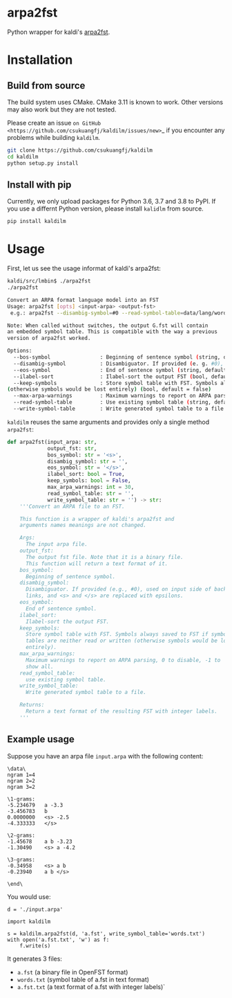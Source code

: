 
# arpa2fst

Python wrapper for kaldi's [arpa2fst][1].

# Installation

## Build from source

The build system uses CMake. CMake 3.11 is known to work.
Other versions may also work but they are not tested.

Please create an issue `on GitHub <https://github.com/csukuangfj/kaldilm/issues/new>`_
if you encounter any problems while building `kaldilm`.

```bash
git clone https://github.com/csukuangfj/kaldilm
cd kaldilm
python setup.py install
```

## Install with pip

Currently, we only upload packages for Python 3.6, 3.7 and 3.8 to PyPI.
If you use a differnt Python version, please install `kalidlm` from source.

```bash
pip install kaldilm
```

# Usage

First, let us see the usage informat of kaldi's arpa2fst:

```bash
kaldi/src/lmbin$ ./arpa2fst
./arpa2fst

Convert an ARPA format language model into an FST
Usage: arpa2fst [opts] <input-arpa> <output-fst>
 e.g.: arpa2fst --disambig-symbol=#0 --read-symbol-table=data/lang/words.txt lm/input.arpa G.fst

Note: When called without switches, the output G.fst will contain
an embedded symbol table. This is compatible with the way a previous
version of arpa2fst worked.

Options:
  --bos-symbol                : Beginning of sentence symbol (string, default = "<s>")
  --disambig-symbol           : Disambiguator. If provided (e. g. #0), used on input side of backoff links, and <s> and </s> are replaced with epsilons (string, default = "")
  --eos-symbol                : End of sentence symbol (string, default = "</s>")
  --ilabel-sort               : Ilabel-sort the output FST (bool, default = true)
  --keep-symbols              : Store symbol table with FST. Symbols always saved to FST if symbol tables are neither read or written
(otherwise symbols would be lost entirely) (bool, default = false)
  --max-arpa-warnings         : Maximum warnings to report on ARPA parsing, 0 to disable, -1 to show all (int, default = 30)
  --read-symbol-table         : Use existing symbol table (string, default = "")
  --write-symbol-table        : Write generated symbol table to a file (string, default = "")
```

`kaldilm` reuses the same arguments and provides only a single method `arpa2fst`:

```python
def arpa2fst(input_arpa: str,
             output_fst: str,
             bos_symbol: str = '<s>',
             disambig_symbol: str = '',
             eos_symbol: str = '</s>',
             ilabel_sort: bool = True,
             keep_symbols: bool = False,
             max_arpa_warnings: int = 30,
             read_symbol_table: str = '',
             write_symbol_table: str = '') -> str:
    '''Convert an ARPA file to an FST.

    This function is a wrapper of kaldi's arpa2fst and
    arguments names meanings are not changed.

    Args:
      The input arpa file.
    output_fst:
      The output fst file. Note that it is a binary file.
      This function will return a text format of it.
    bos_symbol:
      Beginning of sentence symbol.
    disambig_symbol:
      Disambiguator. If provided (e.g., #0), used on input side of backoff
      links, and <s> and </s> are replaced with epsilons.
    eos_symbol:
      End of sentence symbol.
    ilabel_sort:
      Ilabel-sort the output FST.
    keep_symbols:
      Store symbol table with FST. Symbols always saved to FST if symbol
      tables are neither read or written (otherwise symbols would be lost
      entirely).
    max_arpa_warnings:
      Maximum warnings to report on ARPA parsing, 0 to disable, -1 to
      show all.
    read_symbol_table:
      use existing symbol table.
    write_symbol_table:
      Write generated symbol table to a file.

    Returns:
      Return a text format of the resulting FST with integer labels.
    '''
```

## Example usage

Suppose you have an arpa file `input.arpa` with the following content:

```
\data\
ngram 1=4
ngram 2=2
ngram 3=2

\1-grams:
-5.234679	a -3.3
-3.456783	b
0.0000000	<s> -2.5
-4.333333	</s>

\2-grams:
-1.45678	a b -3.23
-1.30490	<s> a -4.2

\3-grams:
-0.34958	<s> a b
-0.23940	a b </s>

\end\
```

You would use:

```
d = './input.arpa'

import kaldilm

s = kaldilm.arpa2fst(d, 'a.fst', write_symbol_table='words.txt')
with open('a.fst.txt', 'w') as f:
    f.write(s)
```

It generates 3 files:

- `a.fst` (a binary file in OpenFST format)
- `words.txt` (symbol table of a.fst in text format)
- `a.fst.txt` (a text format of a.fst with integer labels)`


[1]: https://github.com/kaldi-asr/kaldi/blob/master/src/lmbin/arpa2fst.cc
